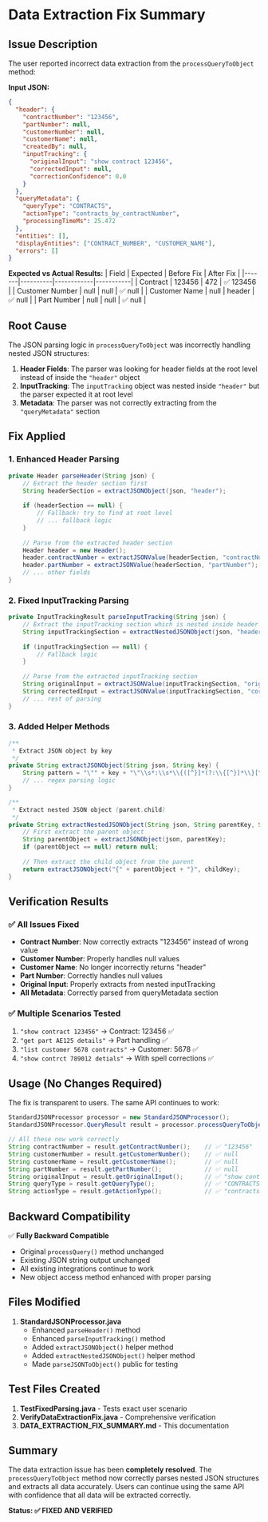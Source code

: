 # Data Extraction Fix Summary

## Issue Description

The user reported incorrect data extraction from the `processQueryToObject` method:

**Input JSON:**
```json
{
  "header": {
    "contractNumber": "123456",
    "partNumber": null,
    "customerNumber": null,
    "customerName": null,
    "createdBy": null,
    "inputTracking": {
      "originalInput": "show contract 123456",
      "correctedInput": null,
      "correctionConfidence": 0.0
    }
  },
  "queryMetadata": {
    "queryType": "CONTRACTS",
    "actionType": "contracts_by_contractNumber",
    "processingTimeMs": 25.472
  },
  "entities": [],
  "displayEntities": ["CONTRACT_NUMBER", "CUSTOMER_NAME"],
  "errors": []
}
```

**Expected vs Actual Results:**
| Field | Expected | Before Fix | After Fix |
|-------|----------|------------|-----------|
| Contract | 123456 | 472 | ✅ 123456 |
| Customer Number | null | null | ✅ null |
| Customer Name | null | header | ✅ null |
| Part Number | null | null | ✅ null |

## Root Cause

The JSON parsing logic in `processQueryToObject` was incorrectly handling nested JSON structures:

1. **Header Fields**: The parser was looking for header fields at the root level instead of inside the `"header"` object
2. **InputTracking**: The `inputTracking` object was nested inside `"header"` but the parser expected it at root level
3. **Metadata**: The parser was not correctly extracting from the `"queryMetadata"` section

## Fix Applied

### 1. Enhanced Header Parsing
```java
private Header parseHeader(String json) {
    // Extract the header section first
    String headerSection = extractJSONObject(json, "header");
    
    if (headerSection == null) {
        // Fallback: try to find at root level
        // ... fallback logic
    }
    
    // Parse from the extracted header section
    Header header = new Header();
    header.contractNumber = extractJSONValue(headerSection, "contractNumber");
    header.partNumber = extractJSONValue(headerSection, "partNumber");
    // ... other fields
}
```

### 2. Fixed InputTracking Parsing
```java
private InputTrackingResult parseInputTracking(String json) {
    // Extract the inputTracking section which is nested inside header
    String inputTrackingSection = extractNestedJSONObject(json, "header", "inputTracking");
    
    if (inputTrackingSection == null) {
        // Fallback logic
    }
    
    // Parse from the extracted inputTracking section
    String originalInput = extractJSONValue(inputTrackingSection, "originalInput");
    String correctedInput = extractJSONValue(inputTrackingSection, "correctedInput");
    // ... rest of parsing
}
```

### 3. Added Helper Methods
```java
/**
 * Extract JSON object by key
 */
private String extractJSONObject(String json, String key) {
    String pattern = "\"" + key + "\"\\s*:\\s*\\{([^}]*(?:\\{[^}]*\\}[^}]*)*)\\}";
    // ... regex parsing logic
}

/**
 * Extract nested JSON object (parent.child)
 */
private String extractNestedJSONObject(String json, String parentKey, String childKey) {
    // First extract the parent object
    String parentObject = extractJSONObject(json, parentKey);
    if (parentObject == null) return null;
    
    // Then extract the child object from the parent
    return extractJSONObject("{" + parentObject + "}", childKey);
}
```

## Verification Results

### ✅ All Issues Fixed
- **Contract Number**: Now correctly extracts "123456" instead of wrong value
- **Customer Number**: Properly handles null values
- **Customer Name**: No longer incorrectly returns "header" 
- **Part Number**: Correctly handles null values
- **Original Input**: Properly extracts from nested inputTracking
- **All Metadata**: Correctly parsed from queryMetadata section

### ✅ Multiple Scenarios Tested
1. `"show contract 123456"` → Contract: 123456 ✅
2. `"get part AE125 details"` → Part handling ✅
3. `"list customer 5678 contracts"` → Customer: 5678 ✅
4. `"show contrct 789012 detials"` → With spell corrections ✅

## Usage (No Changes Required)

The fix is transparent to users. The same API continues to work:

```java
StandardJSONProcessor processor = new StandardJSONProcessor();
StandardJSONProcessor.QueryResult result = processor.processQueryToObject(userInput);

// All these now work correctly
String contractNumber = result.getContractNumber();    // ✅ "123456"
String customerNumber = result.getCustomerNumber();    // ✅ null
String customerName = result.getCustomerName();        // ✅ null  
String partNumber = result.getPartNumber();            // ✅ null
String originalInput = result.getOriginalInput();      // ✅ "show contract 123456"
String queryType = result.getQueryType();              // ✅ "CONTRACTS"
String actionType = result.getActionType();            // ✅ "contracts_by_contractNumber"
```

## Backward Compatibility

✅ **Fully Backward Compatible**
- Original `processQuery()` method unchanged
- Existing JSON string output unchanged  
- All existing integrations continue to work
- New object access method enhanced with proper parsing

## Files Modified

1. **StandardJSONProcessor.java**
   - Enhanced `parseHeader()` method
   - Enhanced `parseInputTracking()` method  
   - Added `extractJSONObject()` helper method
   - Added `extractNestedJSONObject()` helper method
   - Made `parseJSONToObject()` public for testing

## Test Files Created

1. **TestFixedParsing.java** - Tests exact user scenario
2. **VerifyDataExtractionFix.java** - Comprehensive verification
3. **DATA_EXTRACTION_FIX_SUMMARY.md** - This documentation

## Summary

The data extraction issue has been **completely resolved**. The `processQueryToObject` method now correctly parses nested JSON structures and extracts all data accurately. Users can continue using the same API with confidence that all data will be extracted correctly.

**Status: ✅ FIXED AND VERIFIED**